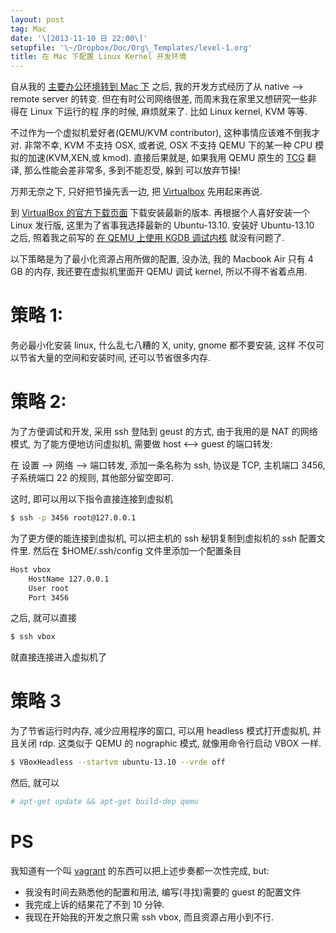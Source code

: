 ```yaml
---
layout: post
tag: Mac
date: '\[2013-11-10 日 22:00\]'
setupfile: '\~/Dropbox/Doc/Org\_Templates/level-1.org'
title: 在 Mac 下配置 Linux Kernel 开发环境
---
```


自从我的 [主要办公环境转到 Mac 下](http://mathslinux.org/?p%3D325) 之后,
我的开发方式经历了从 native –\> remote server 的转变.
但在有时公司网络很差, 而周末我在家里又想研究一些非得在 Linux 下运行的程
序的时候, 麻烦就来了. 比如 Linux kernel, KVM 等等.

不过作为一个虚拟机爱好者(QEMU/KVM contributor),
这种事情应该难不倒我才对. 非常不幸, KVM 不支持 OSX, 或者说, OSX 不支持
QEMU 下的某一种 CPU 模拟的加速(KVM,XEN,或 kmod). 直接后果就是, 如果我用
QEMU 原生的 [TCG](http://wiki.qemu.org/Documentation/TCG) 翻译,
那么性能会差非常多, 多到不能忍受, 躲到 可以放弃节操!

万邦无奈之下, 只好把节操先丢一边, 把
[Virtualbox](https://www.virtualbox.org) 先用起来再说.

到 [VirtualBox
的官方下载页面](https://www.virtualbox.org/wiki/Downloads)
下载安装最新的版本. 再根据个人喜好安装一个 Linux 发行版,
这里为了省事我选择最新的 Ubuntu-13.10. 安装好 Ubuntu-13.10 之后,
照着我之前写的 [在 QEMU 上使用 KGDB
调试内核](http://mathslinux.org/?p%3D130) 就没有问题了.

以下策略是为了最小化资源占用所做的配置, 没办法, 我的 Macbook Air 只有 4
GB 的内存, 我还要在虚拟机里面开 QEMU 调试 kernel, 所以不得不省着点用.

策略 1:
=======

务必最小化安装 linux, 什么乱七八糟的 X, unity, gnome 都不要安装, 这样
不仅可以节省大量的空间和安装时间, 还可以节省很多内存.

策略 2:
=======

为了方便调试和开发, 采用 ssh 登陆到 geust 的方式, 由于我用的是 NAT
的网络 模式, 为了能方便地访问虚拟机, 需要做 host \<–\> guest 的端口转发:

在 设置 –\> 网络 –\> 端口转发, 添加一条名称为 ssh, 协议是 TCP, 主机端口
3456, 子系统端口 22 的规则, 其他部分留空即可.

这时, 即可以用以下指令直接连接到虚拟机

``` bash
$ ssh -p 3456 root@127.0.0.1
```

为了更方便的能连接到虚拟机, 可以把主机的 ssh 秘钥复制到虚拟机的 ssh
配置文件里. 然后在 \$HOME/.ssh/config 文件里添加一个配置条目

``` bash
Host vbox
    HostName 127.0.0.1
    User root
    Port 3456
```

之后, 就可以直接

``` bash
$ ssh vbox 
```

就直接连接进入虚拟机了

策略 3
======

为了节省运行时内存, 减少应用程序的窗口, 可以用 headless 模式打开虚拟机,
并且关闭 rdp. 这类似于 QEMU 的 nographic 模式, 就像用命令行启动 VBOX
一样.

``` bash
$ VBoxHeadless --startvm ubuntu-13.10 --vrde off
```

然后, 就可以

``` bash
# apt-get update && apt-get build-dep qemu
```

PS
==

我知道有一个叫 [vagrant](http://www.vagrantup.com)
的东西可以把上述步奏都一次性完成, but:

-   我没有时间去熟悉他的配置和用法, 编写(寻找)需要的 guest 的配置文件
-   我完成上诉的结果花了不到 10 分钟.
-   我现在开始我的开发之旅只需 ssh vbox, 而且资源占用小到不行.
